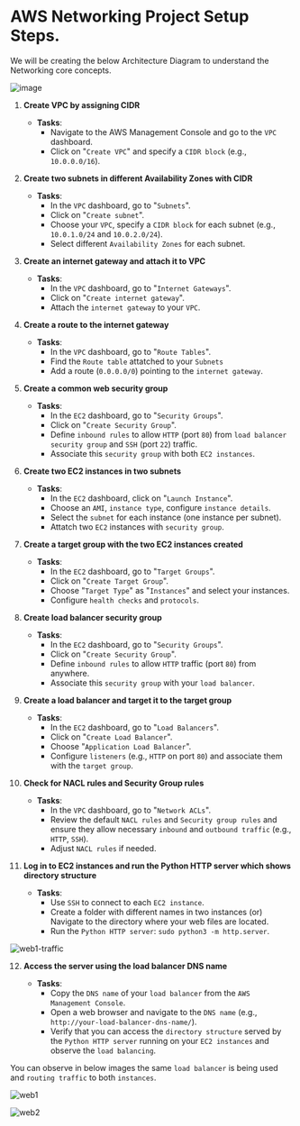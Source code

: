 # AWS Networking Project Setup Steps.

We will be creating the below Architecture Diagram to understand the Networking core concepts.

![image](https://github.com/user-attachments/assets/bb387c9d-481a-40e3-b3ac-18072db9cbab)


1. **Create VPC by assigning CIDR**

   - **Tasks**:
     - Navigate to the AWS Management Console and go to the `VPC` dashboard.
     - Click on "`Create VPC`" and specify a `CIDR block` (e.g., `10.0.0.0/16`).

2. **Create two subnets in different Availability Zones with CIDR**

   - **Tasks**:
     - In the `VPC` dashboard, go to "`Subnets`".
     - Click on "`Create subnet`".
     - Choose your `VPC`, specify a `CIDR block` for each subnet (e.g., `10.0.1.0/24` and `10.0.2.0/24`).
     - Select different `Availability Zones` for each subnet.

3. **Create an internet gateway and attach it to VPC**

   - **Tasks**:
     - In the `VPC` dashboard, go to "`Internet Gateways`".
     - Click on "`Create internet gateway`".
     - Attach the `internet gateway` to your `VPC`.

4. **Create a route to the internet gateway**

   - **Tasks**:
     - In the `VPC` dashboard, go to "`Route Tables`".
     - Find the `Route table` attatched to your `Subnets`
     - Add a route (`0.0.0.0/0`) pointing to the `internet gateway`.

5. **Create a common web security group**

   - **Tasks**:
     - In the `EC2` dashboard, go to "`Security Groups`".
     - Click on "`Create Security Group`".
     - Define `inbound rules` to allow `HTTP` (port `80`) from `load balancer security group` and `SSH` (port `22`) traffic.
     - Associate this `security group` with both `EC2 instances`.
    
6. **Create two EC2 instances in two subnets**

   - **Tasks**:
     - In the `EC2` dashboard, click on "`Launch Instance`".
     - Choose an `AMI`, `instance type`, configure `instance details`.
     - Select the `subnet` for each instance (one instance per subnet).
     - Attatch two `EC2` instances with `security group`.

7. **Create a target group with the two EC2 instances created**

   - **Tasks**:
     - In the `EC2` dashboard, go to "`Target Groups`".
     - Click on "`Create Target Group`".
     - Choose "`Target Type`" as "`Instances`" and select your instances.
     - Configure `health checks` and `protocols`.

8. **Create load balancer security group**

   - **Tasks**:
     - In the `EC2` dashboard, go to "`Security Groups`".
     - Click on "`Create Security Group`".
     - Define `inbound rules` to allow `HTTP` traffic (port `80`) from anywhere.
     - Associate this `security group` with your `load balancer`.

9. **Create a load balancer and target it to the target group**

   - **Tasks**:
     - In the `EC2` dashboard, go to "`Load Balancers`".
     - Click on "`Create Load Balancer`".
     - Choose "`Application Load Balancer`".
     - Configure `listeners` (e.g., `HTTP` on port `80`) and associate them with the `target group`.

10. **Check for NACL rules and Security Group rules**

    - **Tasks**:
      - In the `VPC` dashboard, go to "`Network ACLs`".
      - Review the default `NACL rules` and `Security group rules` and ensure they allow necessary `inbound` and `outbound traffic` (e.g., `HTTP`, `SSH`).
      - Adjust `NACL rules` if needed.

11. **Log in to EC2 instances and run the Python HTTP server which shows directory structure**

    - **Tasks**:
      - Use `SSH` to connect to each `EC2 instance`.
      - Create a folder with different names in two instances (or) Navigate to the directory where your web files are located.
      - Run the `Python HTTP server`: ```sudo python3 -m http.server```.

   ![web1-traffic](https://github.com/user-attachments/assets/5bfbb387-f11a-4fd5-bdd5-22cfda0afe3e)


12. **Access the server using the load balancer DNS name**

    - **Tasks**:
      - Copy the `DNS name` of your `load balancer` from the `AWS Management Console`.
      - Open a web browser and navigate to the `DNS name` (e.g., `http://your-load-balancer-dns-name/`).
      - Verify that you can access the `directory structure` served by the `Python HTTP server` running on your `EC2 instances` and observe the `load balancing`.

You can observe in below images the same `load balancer` is being used and `routing traffic` to both `instances`.

![web1](https://github.com/user-attachments/assets/90ae18d4-7416-4ceb-866b-b148f91a85a4)

![web2](https://github.com/user-attachments/assets/05242115-66fb-40ac-8a1e-b11e8e3ca8dc)



